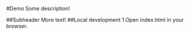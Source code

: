 #Demo
Some description!

##Subheader
More text!
##Local development
1.Open index.html in your browser.